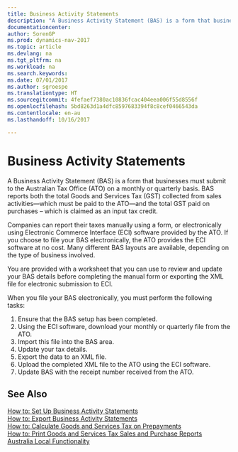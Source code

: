 ```yaml
---
title: Business Activity Statements
description: "A Business Activity Statement (BAS) is a form that businesses must submit to the Australian Tax Office (ATO) on a monthly or quarterly basis. BAS reports both the total Goods and Services Tax (GST) collected from sales activities—which must be paid to the ATO—and the total GST paid on purchases – which is claimed as an input tax credit."
documentationcenter: 
author: SorenGP
ms.prod: dynamics-nav-2017
ms.topic: article
ms.devlang: na
ms.tgt_pltfrm: na
ms.workload: na
ms.search.keywords: 
ms.date: 07/01/2017
ms.author: sgroespe
ms.translationtype: HT
ms.sourcegitcommit: 4fefaef7380ac10836fcac404eea006f55d8556f
ms.openlocfilehash: 5bd8263d1a4dfc8597683394f8c8cef0466543da
ms.contentlocale: en-au
ms.lasthandoff: 10/16/2017

---
```

# <a name="business-activity-statements"></a>Business Activity Statements
A Business Activity Statement (BAS) is a form that businesses must submit to the Australian Tax Office (ATO) on a monthly or quarterly basis. BAS reports both the total Goods and Services Tax (GST) collected from sales activities—which must be paid to the ATO—and the total GST paid on purchases – which is claimed as an input tax credit.  

Companies can report their taxes manually using a form, or electronically using Electronic Commerce Interface (ECI) software provided by the ATO. If you choose to file your BAS electronically, the ATO provides the ECI software at no cost. Many different BAS layouts are available, depending on the type of business involved.  

You are provided with a worksheet that you can use to review and update your BAS details before completing the manual form or exporting the XML file for electronic submission to ECI.  

When you file your BAS electronically, you must perform the following tasks:  

1.  Ensure that the BAS setup has been completed.  
2.  Using the ECI software, download your monthly or quarterly file from the ATO.  
3.  Import this file into the BAS area.  
4.  Update your tax details.  
5.  Export the data to an XML file.  
6.  Upload the completed XML file to the ATO using the ECI software.  
7.  Update BAS with the receipt number received from the ATO.  

## <a name="see-also"></a>See Also  
 [How to: Set Up Business Activity Statements](how-to-set-up-business-activity-statements.md)   
 [How to: Export Business Activity Statements](how-to-export-business-activity-statements.md)   
 [How to: Calculate Goods and Services Tax on Prepayments](how-to-calculate-goods-and-services-tax-on-prepayments.md)   
 [How to: Print Goods and Services Tax Sales and Purchase Reports](how-to-print-goods-and-services-tax-sales-and-purchase-reports.md)   
 [Australia Local Functionality](australia-local-functionality.md)

